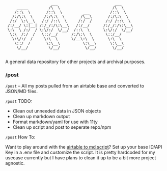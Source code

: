 ```
                    ___                         ___     
     _____         /\  \                       /\  \    
    /::\  \       /::\  \         ___         /::\  \   
   /:/\:\  \     /:/\:\  \       /\__\       /:/\:\  \  
  /:/  \:\__\   /:/ /::\  \     /:/  /      /:/ /::\  \ 
 /:/__/ \:|__| /:/_/:/\:\__\   /:/__/      /:/_/:/\:\__\
 \:\  \ /:/  / \:\/:/  \/__/  /::\  \      \:\/:/  \/__/
  \:\  /:/  /   \::/__/      /:/\:\  \      \::/__/     
   \:\/:/  /     \:\  \      \/__\:\  \      \:\  \     
    \::/  /       \:\__\          \:\__\      \:\__\    
     \/__/         \/__/           \/__/       \/__/    
     
```

A general data repository for other projects and archival purposes.

### /post

`/post` – All my posts pulled from an airtable base and converted to JSON/MD files.

`/post` TODO:

- Clean out unneeded data in JSON objects
- Clean up markdown output
- Format markdown/yaml for use with 11ty
- Clean up script and post to seperate repo/npm

`/post` How To:

Want to play around with the [airtable to md script](post/_build/airtable-base-to-markdown-files.js)? Set up your base ID/API Key in a .env file and customize the script. It is pretty hardcoded for my usecase currently but I have plans to clean it up to be a bit more project agnostic.
